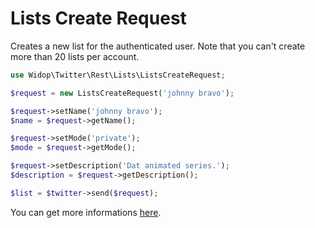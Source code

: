 # Lists Create Request

Creates a new list for the authenticated user.
Note that you can't create more than 20 lists per account.

``` php
use Widop\Twitter\Rest\Lists\ListsCreateRequest;

$request = new ListsCreateRequest('johnny bravo');

$request->setName('johnny bravo');
$name = $request->getName();

$request->setMode('private');
$mode = $request->getMode();

$request->setDescription('Dat animated series.');
$description = $request->getDescription();

$list = $twitter->send($request);
```

You can get more informations [here](https://dev.twitter.com/docs/api/1.1/post/lists/create).
